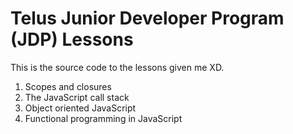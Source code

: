 # Telus Junior Developer Program (JDP) Lessons

This is the source code to the lessons given me XD.

1. Scopes and closures
2. The JavaScript call stack
3. Object oriented JavaScript
4. Functional programming in JavaScript
